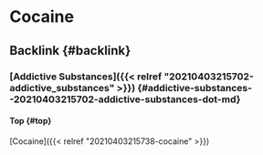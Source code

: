 # Cocaine


## Backlink {#backlink}


### [Addictive Substances]({{< relref "20210403215702-addictive_substances" >}}) {#addictive-substances--20210403215702-addictive-substances-dot-md}


#### Top {#top}

[Cocaine]({{< relref "20210403215738-cocaine" >}})

